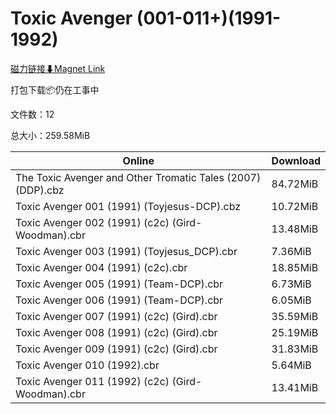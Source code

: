 # Toxic Avenger (001-011+)(1991-1992)

[磁力链接⬇Magnet Link](magnet:?xt=urn:btih:a63c12194e03dade37f430806c78cc2f778410e1&dn=Toxic%20Avenger%20%28001-011%2B%29%281991-1992%29)

打包下载📦仍在工事中

文件数：12

总大小：259.58MiB

Online | Download
--- | ---
The Toxic Avenger and Other Tromatic Tales (2007) (DDP).cbz | 84.72MiB
Toxic Avenger 001 (1991) (Toyjesus-DCP).cbz | 10.72MiB
Toxic Avenger 002 (1991) (c2c) (Gird-Woodman).cbr | 13.48MiB
Toxic Avenger 003 (1991) (Toyjesus\_DCP).cbr | 7.36MiB
Toxic Avenger 004 (1991) (c2c).cbr | 18.85MiB
Toxic Avenger 005 (1991) (Team-DCP).cbr | 6.73MiB
Toxic Avenger 006 (1991) (Team-DCP).cbr | 6.05MiB
Toxic Avenger 007 (1991) (c2c) (Gird).cbr | 35.59MiB
Toxic Avenger 008 (1991) (c2c) (Gird).cbr | 25.19MiB
Toxic Avenger 009 (1991) (c2c) (Gird).cbr | 31.83MiB
Toxic Avenger 010 (1992).cbr | 5.64MiB
Toxic Avenger 011 (1992) (c2c) (Gird-Woodman).cbr | 13.41MiB